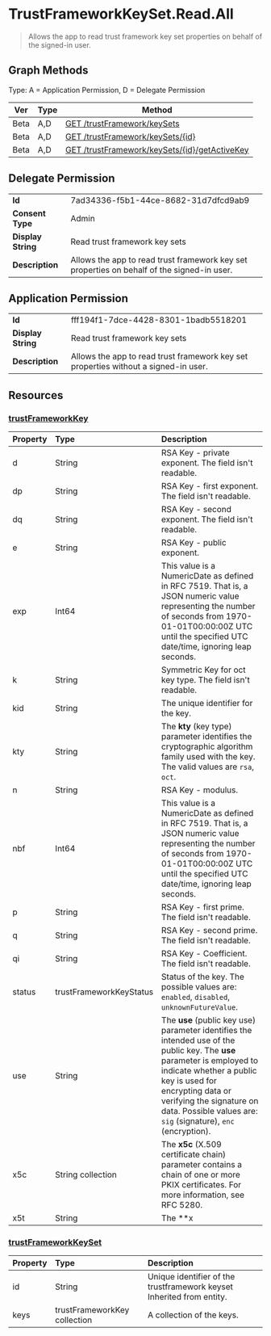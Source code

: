# TrustFrameworkKeySet.Read.All

> Allows the app to read trust framework key set properties on behalf of the signed-in user.
## Graph Methods

Type: A = Application Permission, D = Delegate Permission

|Ver|Type|Method|
|-------|----|------|
|Beta|A,D|[GET /trustFramework/keySets](https://docs.microsoft.com/graph/api/trustframework-list-keysets?view=graph-rest-beta&tabs=http)|
|Beta|A,D|[GET /trustFramework/keySets/{id}](https://docs.microsoft.com/graph/api/trustframeworkkeyset-get?view=graph-rest-beta&tabs=http)|
|Beta|A,D|[GET /trustFramework/keySets/{id}/getActiveKey](https://docs.microsoft.com/graph/api/trustframeworkkeyset-getactivekey?view=graph-rest-beta&tabs=http)|
## Delegate Permission
|||
|-|-|
|**Id**|7ad34336-f5b1-44ce-8682-31d7dfcd9ab9|
|**Consent Type**|Admin|
|**Display String**|Read trust framework key sets|
|**Description**|Allows the app to read trust framework key set properties on behalf of the signed-in user.|
## Application Permission
|||
|-|-|
|**Id**|fff194f1-7dce-4428-8301-1badb5518201|
|**Display String**|Read trust framework key sets|
|**Description**|Allows the app to read trust framework key set properties without a signed-in user.|
## Resources
### [trustFrameworkKey ](https://docs.microsoft.com/graph/api/resources/trustframeworkkey?view=graph-rest-1.0&tabs=http)
|Property|Type|Description|
|:---|:---|:---|
|d|String|RSA Key - private exponent. The field isn't readable.|
|dp|String|RSA Key - first exponent. The field isn't readable.|
|dq|String|RSA Key - second exponent. The field isn't readable.|
|e|String|RSA Key - public exponent. |
|exp|Int64|This value is a NumericDate as defined in RFC 7519. That is, a JSON numeric value representing the number of seconds from 1970-01-01T00:00:00Z UTC until the specified UTC date/time, ignoring leap seconds.|
|k|String|Symmetric Key for oct key type. The field isn't readable.|
|kid|String|The unique identifier for the key.|
|kty|String|The **kty** (key type) parameter identifies the cryptographic algorithm family used with the key. The valid values are `rsa`, `oct`.|
|n|String|RSA Key - modulus.|
|nbf|Int64|This value is a NumericDate as defined in RFC 7519. That is, a JSON numeric value representing the number of seconds from 1970-01-01T00:00:00Z UTC until the specified UTC date/time, ignoring leap seconds.|
|p|String|RSA Key - first prime. The field isn't readable.|
|q|String|RSA Key - second prime. The field isn't readable.|
|qi|String|RSA Key - Coefficient. The field isn't readable.|
|status|trustFrameworkKeyStatus|Status of the key. The possible values are: `enabled`, `disabled`, `unknownFutureValue`.|
|use|String|The **use** (public key use) parameter identifies the intended use of the public key. The **use** parameter is employed to indicate whether a public key is used for encrypting data or verifying the signature on data. Possible values are: `sig` (signature), `enc` (encryption).|
|x5c|String collection|The **x5c** (X.509 certificate chain) parameter contains a chain of one or more PKIX certificates. For more information, see RFC 5280.|
|x5t|String|The **x
### [trustFrameworkKeySet ](https://docs.microsoft.com/graph/api/resources/trustframeworkkeyset?view=graph-rest-1.0&tabs=http)
|Property|Type|Description|
|:---|:---|:---|
|id|String|Unique identifier of the trustframework keyset Inherited from entity.|
|keys|trustFrameworkKey collection|A collection of the keys.|
